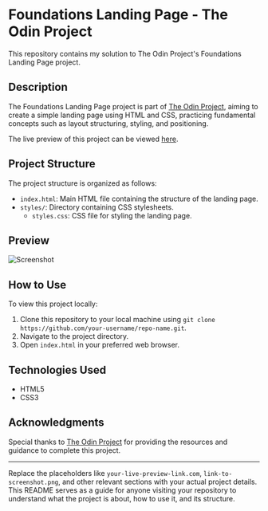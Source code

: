 
# Foundations Landing Page - The Odin Project

This repository contains my solution to The Odin Project's Foundations Landing Page project.

## Description

The Foundations Landing Page project is part of [The Odin Project](https://www.theodinproject.com/), aiming to create a simple landing page using HTML and CSS, practicing fundamental concepts such as layout structuring, styling, and positioning.

The live preview of this project can be viewed [here](https://your-live-preview-link.com).

## Project Structure

The project structure is organized as follows:

- `index.html`: Main HTML file containing the structure of the landing page.
- `styles/`: Directory containing CSS stylesheets.
  - `styles.css`: CSS file for styling the landing page.

## Preview

![Screenshot](link-to-screenshot.png)

## How to Use

To view this project locally:

1. Clone this repository to your local machine using `git clone https://github.com/your-username/repo-name.git`.
2. Navigate to the project directory.
3. Open `index.html` in your preferred web browser.

## Technologies Used

- HTML5
- CSS3

## Acknowledgments

Special thanks to [The Odin Project](https://www.theodinproject.com/) for providing the resources and guidance to complete this project.

---

Replace the placeholders like `your-live-preview-link.com`, `link-to-screenshot.png`, and other relevant sections with your actual project details. This README serves as a guide for anyone visiting your repository to understand what the project is about, how to use it, and its structure.
